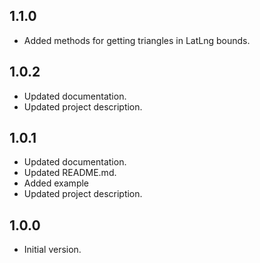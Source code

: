 ## 1.1.0

- Added methods for getting triangles in LatLng bounds.

## 1.0.2

- Updated documentation.
- Updated project description.

## 1.0.1

- Updated documentation.
- Updated README.md.
- Added example
- Updated project description.

## 1.0.0

- Initial version.
